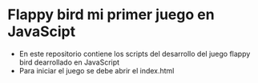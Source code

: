 # Flappy bird mi primer juego en JavaScipt

- En este repositorio contiene los scripts del desarrollo del juego flappy bird dearrollado en JavaScript 
- Para iniciar el juego se debe abrir el index.html